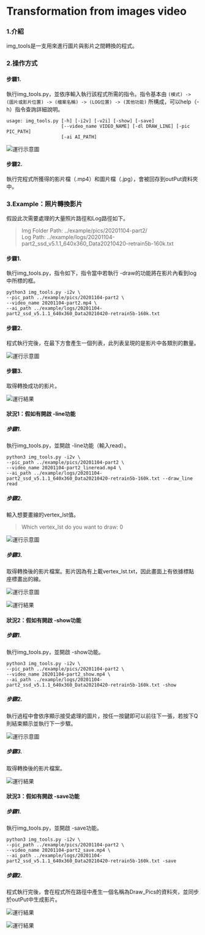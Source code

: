 # Transformation from images video

### 1.介紹

img_tools是一支用來進行圖片與影片之間轉換的程式。

### 2.操作方式

#### 步驟1.

執行img_tools.py，並依序輸入執行該程式所需的指令。指令基本由 `(模式) -> (圖片或影片位置) -> (檔案名稱) -> (LOG位置) -> (其他功能)`  所構成，可以help（-h）指令查詢詳細說明。

```
usage: img_tools.py [-h] [-i2v] [-v2i] [-show] [-save]
                    [--video_name VIDEO_NAME] [-dl DRAW_LINE] [-pic PIC_PATH]
                    [-ai AI_PATH]
```

![運行示意圖](/home/primax1220/VMworkplace/repo/pmx_tools/AI_Media/example/images_example/imgtools1.png)

#### 步驟2.

執行完程式所獲得的影片檔（.mp4）和圖片檔（.jpg），會被回存到outPut資料夾中。

### 3.Example：照片轉換影片

假設此次需要處理的大量照片路徑和Log路徑如下。

>Img Folder Path: ../example/pics/20201104-part2/  
>Log Path: ../example/logs/20201104-part2_ssd_v5.1.1_640x360_Data20210420-retrain5b-160k.txt

#### 步驟1.

執行img_tools.py，指令如下，指令當中若執行 -draw的功能將在影片內看到log中所標的框。

```
python3 img_tools.py -i2v \
--pic_path ../example/pics/20201104-part2 \
--video_name 20201104-part2.mp4 \
--ai_path ../example/logs/20201104-part2_ssd_v5.1.1_640x360_Data20210420-retrain5b-160k.txt 
```

#### 步驟2.

程式執行完後，在最下方會產生一個列表，此列表呈現的是影片中各類別的數量。

![運行示意圖](/home/primax1220/VMworkplace/repo/pmx_tools/AI_Media/example/images_example/imgtools2.png)

#### 步驟3.

取得轉換成功的影片。

![運行結果](/home/primax1220/VMworkplace/repo/pmx_tools/AI_Media/example/images_example/imgtools3.png)

#### 狀況1：假如有開啟 -line功能

##### 步驟1.

執行img_tools.py，並開啟 -line功能（輸入read）。

```
python3 img_tools.py -i2v \
--pic_path ../example/pics/20201104-part2 \
--video_name 20201104-part2_lineread.mp4 \
--ai_path ../example/logs/20201104-part2_ssd_v5.1.1_640x360_Data20210420-retrain5b-160k.txt --draw_line read

```

##### 步驟2.

輸入想要畫線的vertex_lst值。

>Which vertex_lst do you want to draw: 0

![運行示意圖](/home/primax1220/VMworkplace/repo/pmx_tools/AI_Media/example/images_example/imgtools4.png)

##### 步驟3.

取得轉換後的影片檔案。影片因為有上載vertex_lst.txt，因此畫面上有依據標點座標畫出的線。

![運行示意圖](/home/primax1220/VMworkplace/repo/pmx_tools/AI_Media/example/images_example/imgtools6.png)

![運行結果](/home/primax1220/VMworkplace/repo/pmx_tools/AI_Media/example/images_example/imgtools5.png)

#### 狀況2：假如有開啟 -show功能

##### 步驟1.

執行img_tools.py，並開啟 -show功能。

```
python3 img_tools.py -i2v \
--pic_path ../example/pics/20201104-part2 \
--video_name 20201104-part2_show.mp4 \
--ai_path ../example/logs/20201104-part2_ssd_v5.1.1_640x360_Data20210420-retrain5b-160k.txt -show
```

##### 步驟2.

執行過程中會依序顯示接受處理的圖片，按任一按鍵即可以前往下一張，若按下Q則結束顯示並執行下一步驟。

![運行示意圖](/home/primax1220/VMworkplace/repo/pmx_tools/AI_Media/example/images_example/imgtools7.png)

##### 步驟3.

取得轉換後的影片檔案。

![運行結果](/home/primax1220/VMworkplace/repo/pmx_tools/AI_Media/example/images_example/imgtools8.png)

#### 狀況3：假如有開啟 -save功能

##### 步驟1.

執行img_tools.py，並開啟 -save功能。

```
python3 img_tools.py -i2v \
--pic_path ../example/pics/20201104-part2 \
--video_name 20201104-part2_save.mp4 \
--ai_path ../example/logs/20201104-part2_ssd_v5.1.1_640x360_Data20210420-retrain5b-160k.txt -save
```

##### 步驟2.

程式執行完後，會在程式所在路徑中產生一個名稱為Draw_Pics的資料夾，並同步於outPut中生成影片。

![運行結果](/home/primax1220/VMworkplace/repo/pmx_tools/AI_Media/example/images_example/imgtools9.png)

![運行結果](/home/primax1220/VMworkplace/repo/pmx_tools/AI_Media/example/images_example/imgtools10.png)

### 